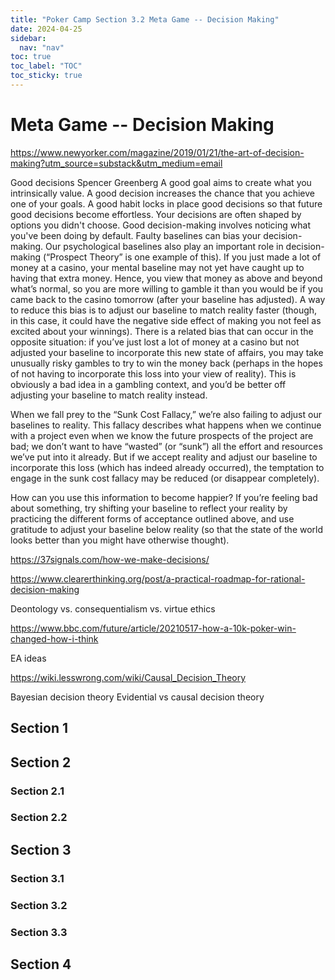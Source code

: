 ```yaml
---
title: "Poker Camp Section 3.2 Meta Game -- Decision Making"
date: 2024-04-25
sidebar:
  nav: "nav"
toc: true
toc_label: "TOC"
toc_sticky: true
---
```


# Meta Game -- Decision Making
https://www.newyorker.com/magazine/2019/01/21/the-art-of-decision-making?utm_source=substack&utm_medium=email 

Good decisions Spencer Greenberg
A good goal aims to create what you intrinsically value.
A good decision increases the chance that you achieve one of your goals.
A good habit locks in place good decisions so that future good decisions become effortless.
Your decisions are often shaped by options you didn't choose. 
Good decision-making involves noticing what you've been doing by default.
Faulty baselines can bias your decision-making.
Our psychological baselines also play an important role in decision-making (“Prospect Theory” is one example of this). If you just made a lot of money at a casino, your mental baseline may not yet have caught up to having that extra money. Hence, you view that money as above and beyond what’s normal, so you are more willing to gamble it than you would be if you came back to the casino tomorrow (after your baseline has adjusted). A way to reduce this bias is to adjust our baseline to match reality faster (though, in this case, it could have the negative side effect of making you not feel as excited about your winnings). 
There is a related bias that can occur in the opposite situation: if you’ve just lost a lot of money at a casino but not adjusted your baseline to incorporate this new state of affairs, you may take unusually risky gambles to try to win the money back (perhaps in the hopes of not having to incorporate this loss into your view of reality). This is obviously a bad idea in a gambling context, and you’d be better off adjusting your baseline to match reality instead. 


When we fall prey to the “Sunk Cost Fallacy,” we’re also failing to adjust our baselines to reality. This fallacy describes what happens when we continue with a project even when we know the future prospects of the project are bad; we don’t want to have “wasted” (or “sunk”) all the effort and resources we’ve put into it already. But if we accept reality and adjust our baseline to incorporate this loss (which has indeed already occurred), the temptation to engage in the sunk cost fallacy may be reduced (or disappear completely).


How can you use this information to become happier?
If you’re feeling bad about something, try shifting your baseline to reflect your reality by practicing the different forms of acceptance outlined above, and use gratitude to adjust your baseline below reality (so that the state of the world looks better than you might have otherwise thought). 


https://37signals.com/how-we-make-decisions/ 


https://www.clearerthinking.org/post/a-practical-roadmap-for-rational-decision-making 

Deontology vs. consequentialism vs. virtue ethics

https://www.bbc.com/future/article/20210517-how-a-10k-poker-win-changed-how-i-think  


EA ideas

https://wiki.lesswrong.com/wiki/Causal_Decision_Theory

Bayesian decision theory 
Evidential vs causal decision theory

## Section 1

## Section 2
### Section 2.1
### Section 2.2


## Section 3
### Section 3.1
### Section 3.2
### Section 3.3

## Section 4
